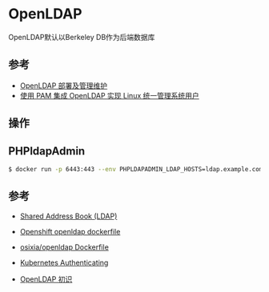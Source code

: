 # OpenLDAP

OpenLDAP默认以Berkeley DB作为后端数据库

## 参考

* [OpenLDAP 部署及管理维护](https://www.cnblogs.com/37Y37/p/9315945.html)
* [使用 PAM 集成 OpenLDAP 实现 Linux 统一管理系统用户](https://www.ibm.com/developerworks/cn/linux/1406_liulz_pamopenldap/)

## 操作



## PHPldapAdmin

```bash
$ docker run -p 6443:443 --env PHPLDAPADMIN_LDAP_HOSTS=ldap.example.com --detach osixia/phpldapadmin:0.7.1
```

## 参考

* [Shared Address Book (LDAP)](http://www.brennan.id.au/20-Shared_Address_Book_LDAP.html)

* [Openshift openldap dockerfile](https://github.com/openshift/origin/tree/master/images/openldap)
* [osixia/openldap Dockerfile](https://github.com/osixia/docker-openldap)
* [Kubernetes Authenticating](https://kubernetes.io/docs/admin/authentication/)

* [OpenLDAP 初识](https://blog.mallux.me/2017/03/03/openldap/)